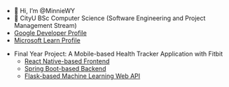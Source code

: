 - 👋 Hi, I’m @MinnieWY
- 🌱 CityU BSc Computer Science (Software Engineering and Project Management Stream)
- [Google Developer Profile](https://developers.google.com/profile/u/104547827132008908151?authuser=1&hl=en)
- [Microsoft Learn Profile](https://learn.microsoft.com/en-us/users/minniewy-7838/)

 * Final Year Project: A Mobile-based Health Tracker Application with Fitbit
   * [React Native-based Frontend](https://github.com/MinnieWY/Android-Health-Tracker-Frontend.git)
   * [Spring Boot-based Backend](https://github.com/MinnieWY/Android-Health-Tracker-Backend.git)
   * [Flask-based Machine Learning Web API](https://github.com/MinnieWY/Android-Health-Tracker-Machine-Learning)

<!---
MinnieWY/MinnieWY is a ✨ special ✨ repository because its `README.md` (this file) appears on your GitHub profile.
You can click the Preview link to take a look at your changes.
--->
